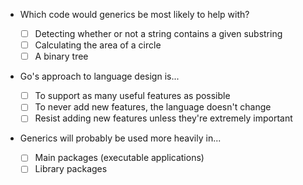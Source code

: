 - Which code would generics be most likely to help with?

    - [ ] Detecting whether or not a string contains a given substring
    - [ ] Calculating the area of a circle
    - [ ] A binary tree

- Go's approach to language design is...

    - [ ] To support as many useful features as possible
    - [ ] To never add new features, the language doesn't change
    - [ ] Resist adding new features unless they're extremely important

- Generics will probably be used more heavily in...

    - [ ] Main packages (executable applications)
    - [ ] Library packages